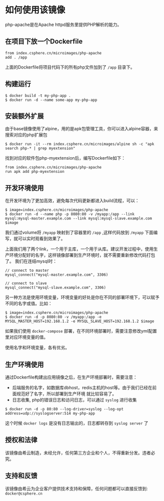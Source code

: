 
# 如何使用该镜像

php-apache是在Apache httpd服务里提供PHP解析的能力。

## 在项目下放一个Dockerfile
```console
from index.csphere.cn/microimages/php-apache
add . /app
```

上面的Dockerfile将项目代码下的所有php文件加到了 `/app` 目录下。

## 构建运行
```console
$ docker build -t my-php-app .
$ docker run -d --name some-app my-php-app
```

## 安装额外扩展
由于base镜像使用了alpine，用的是apk包管理工具，你可以进入alpine容器，来搜索对应的php扩展包

```console
$ docker run -it --rm index.csphere.cn/microimages/alpine sh -c "apk search php-* | grep myextension"
```

找到对应的软件包php-myextension后，编写Dockerfile如下：

```console
from index.csphere.cn/microimages/php-apache
run apk add php-myextension
```

## 开发环境使用
在开发环境为了更加高效，避免每次代码更新都进入build流程，可以：

```console
$ image=index.csphere.cn/microimages/php-apache
$ docker run -d --name php -p 8080:80 -v /myapp:/app --link mysql:mysql-master.example.com --link mysql:mysql-slave.example.com $image
```

我们通过volume将 `/myapp` 映射到了容器里的 `/app` ,这样代码放到 `/myapp` 下面编写，就可以实时观看到效果了。

上面我们用了两个link，一个用于主库，一个用于从库。建议开发过程中，使用生产环境分配好的名字，这样镜像部署到生产环境时，就不需要重新修改代码打包了。
我们在连结mysql时：

```console
// connect to master
mysql_connect("mysql-master.example.com", 3306)

// connect to slave
mysql_connect("mysql-slave.example.com", 3306)
```

另一种方法是使用环境变量，环境变量的好处是你在不同的部署环境下，可以赋予不同的名字或值。比如：

```console
$ image=index.csphere.cn/microimages/php-apache
$ docker run -d -p 8080:80 -v /myapp:/app -e MYSQL_MASTER_HOST=192.168.1.2 -e MYSQL_SLAVE_HOST=192.168.1.2 $image 
```

如果我们使用 `docker-compose` 部署，在不同环境部署时，需要注意修改yml配置里对应环境变量的值。

使用名字和环境变量，各有优劣。

## 生产环境使用

通过Dockerfile构建出应用镜像之后，在生产环境部署时，需要注意：

- 后端服务的名字，如数据库dbhost，redis主机的host等。由于我们已经在前面规范好了名字，所以部署到生产环境 就比较容易了。
- 日志收集, php的错误日志和访问日志，可以通过 `syslog` 进行收集

```console
$ docker run -d -p 80:80 --log-driver=syslog --log-opt address=udp://syslogserver:514 my-php-app
```

这个时候 `docker logs` 是没有日志输出的，日志都转存到 `syslog server` 了

## 授权和法律

该镜像由希云制造，未经允许，任何第三方企业和个人，不得重新分发。违者必究。

## 支持和反馈

该镜像由希云为企业客户提供技术支持和保障，任何问题都可以直接反馈到: `docker@csphere.cn`

